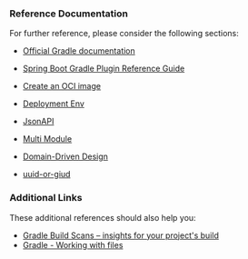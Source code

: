 ### Reference Documentation
For further reference, please consider the following sections:

* [Official Gradle documentation](https://docs.gradle.org)
* [Spring Boot Gradle Plugin Reference Guide](https://docs.spring.io/spring-boot/docs/2.3.2.RELEASE/gradle-plugin/reference/html/)
* [Create an OCI image](https://docs.spring.io/spring-boot/docs/2.3.2.RELEASE/gradle-plugin/reference/html/#build-image)

 * [Deployment Env](https://en.wikipedia.org/wiki/Deployment_environment)
 * [JsonAPI](https://jsonapi.org)
 * [Multi Module](https://spring.io/guides/gs/multi-module)
 * [Domain-Driven Design](http://static.olivergierke.de/lectures/ddd-and-spring/#intro)
 * [uuid-or-giud](https://tomharrisonjr.com/uuid-or-guid-as-primary-keys-be-careful-7b2aa3dcb439)
 

### Additional Links
These additional references should also help you:

* [Gradle Build Scans – insights for your project's build](https://scans.gradle.com#gradle)
* [Gradle - Working with files](https://docs.gradle.org/current/userguide/working_with_files.html)